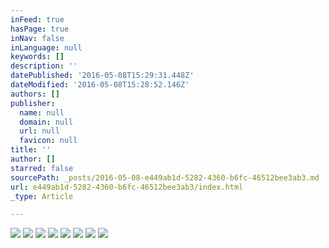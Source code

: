 ```yaml
---
inFeed: true
hasPage: true
inNav: false
inLanguage: null
keywords: []
description: ''
datePublished: '2016-05-08T15:29:31.448Z'
dateModified: '2016-05-08T15:28:52.146Z'
authors: []
publisher:
  name: null
  domain: null
  url: null
  favicon: null
title: ''
author: []
starred: false
sourcePath: _posts/2016-05-08-e449ab1d-5282-4360-b6fc-46512bee3ab3.md
url: e449ab1d-5282-4360-b6fc-46512bee3ab3/index.html
_type: Article

---
```

![](https://the-grid-user-content.s3-us-west-2.amazonaws.com/11fc69ef-4b53-4c0b-9618-e626e1ba73f1.jpg)
![](https://the-grid-user-content.s3-us-west-2.amazonaws.com/131253c2-78ee-45b0-af03-ab4769498e4d.jpg)
![](https://the-grid-user-content.s3-us-west-2.amazonaws.com/dd7a5cd0-fdbf-4291-802f-3763a5cd4f8c.jpg)
![](https://the-grid-user-content.s3-us-west-2.amazonaws.com/913cdf74-7536-4fe5-9871-fbb8d42907ac.jpg)
![](https://the-grid-user-content.s3-us-west-2.amazonaws.com/27873012-0785-4a63-af31-31ec490f56d7.jpg)
![](https://the-grid-user-content.s3-us-west-2.amazonaws.com/32c27216-d971-40d5-aadd-cd7bc3ac1f76.jpg)
![](https://the-grid-user-content.s3-us-west-2.amazonaws.com/78124edb-cb4c-4b50-a57b-d0b376fab10f.jpg)
![](https://the-grid-user-content.s3-us-west-2.amazonaws.com/8dec60ba-87e1-4547-81b8-501259c8c9fb.jpg)